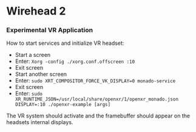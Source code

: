 # Wirehead 2
### Experimental VR Application

How to start services and initialize VR headset:
- Start a screen
- Enter: ```Xorg -config ./xorg.conf.offscreen :10```
- Exit screen
- Start another screen
- Enter: ```sudo XRT_COMPOSITOR_FORCE_VK_DISPLAY=0 monado-service```
- Exit screen
- Enter: ```sudo XR_RUNTIME_JSON=/usr/local/share/openxr/1/openxr_monado.json DISPLAY=:10 ./openxr-example [args]```

The VR system should activate and the framebuffer should appear on the headsets internal displays.